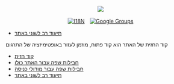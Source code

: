 <p align="center"><a href="https://wac.tax"><img src="https://cdn.jsdelivr.net/gh/wactax/img/logo.svg"/></a></p><p align="center"><a href="https://github.com/wactax/wac.tax/blob/main/doc/README.md#readme"><img alt="I18N" src="https://cdn.jsdelivr.net/gh/wactax/img/t.svg"/></a>　<a href="https://groups.google.com/u/2/g/wactax"><img alt="Google Groups" src="https://cdn.jsdelivr.net/gh/wactax/img/g-groups.svg"/></a></p>

* [תיעוד רב לשוני באתר](https://github.com/xxai-doc)

קוד החזית של האתר הוא קוד פתוח, מוזמן לעזור באופטימיזציה של התרגום

* [קוד חזית](https://github.com/xxai-art/web)
* [חבילות שפה עבור האתר כולו](https://github.com/xxai-art/web/tree/main/i18n)
* [חבילות שפה עבור מודולי כניסה](https://github.com/wacpkg/user/tree/main/ui.i18n)
* [תיעוד רב לשוני באתר](https://github.com/xxai-doc)
